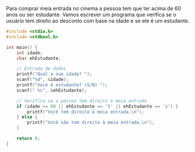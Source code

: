 
Para comprar meia entrada no cinema a pessoa tem que ter acima de 60 anos ou ser estudante. Vamos escrever um programa que verifica se o usuário tem direito ao desconto com base na idade e se ele é um estudante.

```c
#include <stdio.h>
#include <stdbool.h>

int main() {
    int idade;
    char ehEstudante;

    // Entrada de dados
    printf("Qual a sua idade? ");
    scanf("%d", &idade);
    printf("Você é estudante? (S/N) ");
    scanf(" %c", &ehEstudante);

    // Verifica se a pessoa tem direito à meia entrada
    if (idade >= 60 || ehEstudante == 'S' || ehEstudante == 's') {
        printf("Você tem direito à meia entrada.\n");
    } else {
        printf("Você não tem direito à meia entrada.\n");
    }

    return 0;
}
```
